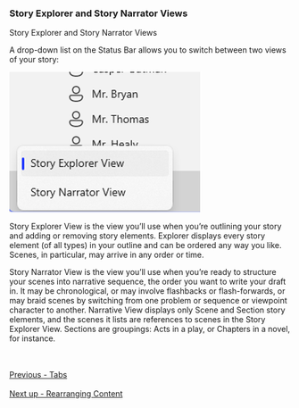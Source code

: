 ### Story Explorer and Story Narrator Views ###
Story Explorer and Story Narrator Views <br/>

A drop-down list on the Status Bar allows you to switch between two views of your story: <br/>

![](Explorer-and-Navigator-Views.png)

Story Explorer View is the view you’ll use when you’re outlining your story and adding or removing story elements. Explorer displays every story element (of all types) in your outline and can be ordered any way you like. Scenes, in particular, may arrive in any order or time. <br/>

Story Narrator View is the view you’ll use when you’re ready to structure your scenes into narrative sequence,  the order you want to write your draft in. It may be chronological, or may involve flashbacks or flash-forwards, or may braid scenes by switching from one problem or sequence or viewpoint character to another. Narrative View displays only Scene and Section story elements, and the scenes it lists are references to scenes in the Story Explorer View. Sections are groupings: Acts in a play, or Chapters in a novel, for instance.  <br/>





 <br/><br/>
[Previous - Tabs](Tabs.md) <br/><br/>
[Next up - Rearranging Content](Rearranging_Content.md)
